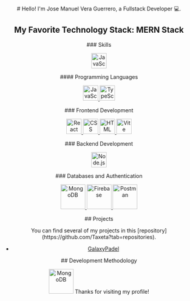 <div align="center"> 
  # Hello! I'm Jose Manuel Vera Guerrero, a Fullstack Developer 💻.


  ## My Favorite Technology Stack: MERN Stack
</p>
<p align="center"> 
  ### Skills
</p>

<p align="center">
<a href="https://es.wikipedia.org/wiki/Soft_skills" target="_blank">
<img src="https://thenounproject.com/api/private/icons/6147930/edit/?backgroundShape=SQUARE&backgroundShapeColor=%23000000&backgroundShapeOpacity=0&exportSize=752&flipX=false&flipY=false&foregroundColor=%23000000&foregroundOpacity=1&imageFormat=png&rotation=0" alt="JavaScript" width="40" height="40"/>
</a>
</p>

<p align="center"> 
  #### Programming Languages
</p>

<p align="center"> 
  <a href="https://developer.mozilla.org/en-US/docs/Web/JavaScript" target="_blank">
    <img src="javascript_icon.png" alt="JavaScript" width="40" height="40"/>
  </a>
  <a href="https://www.typescriptlang.org/" target="_blank">
    <img src="typescript_icon.png" alt="TypeScript" width="40" height="40"/>
  </a>
</p>

<p align="center"> 
### Frontend Development
</p>

<p align="center"> 
  <a href="https://reactjs.org/" target="_blank">
    <img src="react_icon.png" alt="React" width="40" height="40"/>
  </a>
  <a href="https://developer.mozilla.org/en-US/docs/Web/CSS" target="_blank">
    <img src="css_icon.png" alt="CSS" width="40" height="40"/>
  </a>
  <a href="https://developer.mozilla.org/en-US/docs/Web/HTML" target="_blank">
    <img src="html_icon.png" alt="HTML" width="40" height="40"/>
  </a>
  <a href="https://vitejs.dev/" target="_blank">
    <img src="vite_icon.png" alt="Vite" width="40" height="40"/>
  </a>
</p>

<p align="center"> 
### Backend Development

<p align="center"> 
  <a href="https://nodejs.org/" target="_blank">
    <img src="nodejs_icon.png" alt="Node.js" width="40" height="40"/>
  </a>
</p>

<p align="center"> 
### Databases and Authentication
</p>

<p align="center"> 
  <a href="https://www.mongodb.com/" target="_blank">
    <img src="https://encrypted-tbn0.gstatic.com/images?q=tbn:ANd9GcRTfA0GGJ32gRo1E-p8xh_ubvv048OXLdvW1x_rkyMB7XHB-jMjUiQjOpNeBK0KxfBM-g&usqp=CAU" alt="MongoDB" width="65" height="65"/>
  </a>
  <a href="https://firebase.google.com/" target="_blank">
    <img src="https://www.vectorlogo.zone/logos/firebase/firebase-icon.svg" alt="Firebase" width="65" height="65"/>
  </a>
  <a href="https://postman.com" target="_blank">
    <img src="https://www.vectorlogo.zone/logos/getpostman/getpostman-icon.svg" alt="Postman" width="65" height="65"/>
  </a>
</p>

<p align="center"> 
## Projects
</p>

<p align="center"> 
You can find several of my projects in this [repository](https://github.com/Taxeta?tab=repositories).

- [GalaxyPadel](https://galaxypadel.netlify.app/home)
</p>

<p align="center"> 
## Development Methodology
</p>

<p align="center"> 
  <a
I follow the agile methodology [AGILE](https://en.wikipedia.org/wiki/Agile_software_development) and develop based on SOLID principles.>
  <img src="https://miro.medium.com/v2/resize:fit:1080/1*uPBUEOangGDflQ82xgrCzw.jpeg" alt="MongoDB" width="65" height="65"/>
  </a>
Thanks for visiting my profile!
<p align="center"> 
  
</div>
